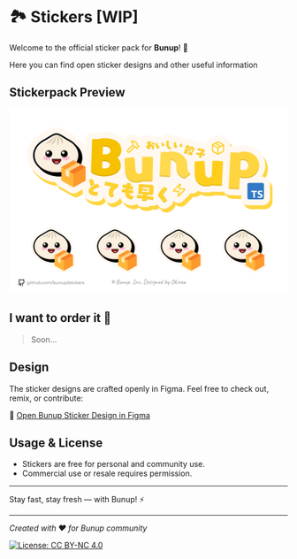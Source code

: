 # 🏞️ Stickers [WIP]

Welcome to the official sticker pack for **Bunup**! 🚀

Here you can find open sticker designs and other useful information

## Stickerpack Preview

![Sticker Pack Preview](assets/preview.png)

## I want to order it 🤩

> Soon...

## Design

The sticker designs are crafted openly in Figma. Feel free to check out, remix, or contribute:

🔗 [Open Bunup Sticker Design in Figma](https://www.figma.com/file/your-figma-link-here)

## Usage & License

- Stickers are free for personal and community use.
- Commercial use or resale requires permission.

---

Stay fast, stay fresh — with Bunup! ⚡

---

<!-- markdownlint-disable-next-line no-emphasis-as-heading -->
*Created with ❤️ for Bunup community*

[![License: CC BY-NC 4.0](https://mirrors.creativecommons.org/presskit/buttons/88x31/svg/by-nc.svg)](https://creativecommons.org/licenses/by-nc/4.0/)
